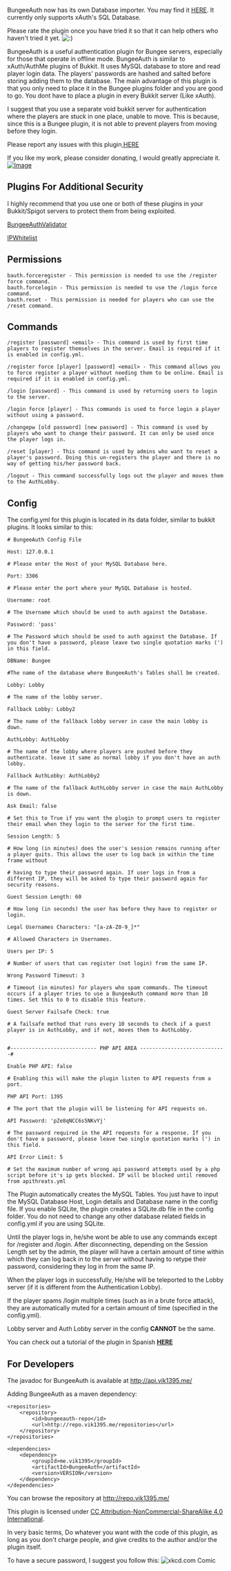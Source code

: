 BungeeAuth now has its own Database importer. You may find it [HERE](http://www.spigotmc.org/resources/bungeeauth-importer.6729/). It currently only supports xAuth's SQL Database.

Please rate the plugin once you have tried it so that it can help others who haven't tried it yet. ![:)](https://www.spigotmc.org/styles/default/xenforo/clear.png)

BungeeAuth is a useful authentication plugin for Bungee servers, especially for those that operate in offline mode. BungeeAuth is similar to xAuth/AuthMe plugins of Bukkit. It uses MySQL database to store and read player login data. The players' passwords are hashed and salted before storing adding them to the database. The main advantage of this plugin is that you only need to place it in the Bungee plugins folder and you are good to go. You dont have to place a plugin in every Bukkit server (Like xAuth).

I suggest that you use a separate void bukkit server for authentication where the players are stuck in one place, unable to move. This is because, since this is a Bungee plugin, it is not able to prevent players from moving before they login.

Please report any issues with this plugin[ ](https://github.com/vik1395/BungeeAuth/issues)[HERE](https://github.com/vik1395/BungeeAuth-Minecraft/issues)

If you like my work, please consider donating, I would greatly appreciate it. [![Image](https://www.paypalobjects.com/en_US/i/btn/btn_donate_LG.gif)](https://www.paypal.com/cgi-bin/webscr?cmd=_donations&business=EJSLPHPJQYUQ4&lc=US&item_name=Spigot%20and%20BungeeCord%20Plugin%20Dev%20%28Vik1395%29&item_number=Spigot&currency_code=USD&bn=PP%2dDonationsBF%3abtn_donate_SM%2egif%3aNonHosted)

**Plugins For Additional Security**
-------------

I highly recommend that you use one or both of these plugins in your Bukkit/Spigot servers to protect them from being exploited.

[BungeeAuthValidator](https://www.spigotmc.org/resources/bungeeauthvalidator.10678/)

[IPWhitelist](https://www.spigotmc.org/resources/ipwhitelist.61/)

**Permissions**
-------------
    bauth.forceregister - This permission is needed to use the /register force command.
    bauth.forcelogin - This permission is needed to use the /login force command.
    bauth.reset - This permission is needed for players who can use the /reset command.

**Commands**
-------------
    /register [password] <email> - This command is used by first time players to register themselves in the server. Email is required if it is enabled in config.yml.
    
    /register force [player] [password] <email> - This command allows you to force register a player without needing them to be online. Email is required if it is enabled in config.yml.
    
    /login [password] - This command is used by returning users to login to the server.
    
    /login force [player] - This commands is used to force login a player without using a password.
    
    /changepw [old password] [new password] - This command is used by players who want to change their password. It can only be used once the player logs in.
    
    /reset [player] - This command is used by admins who want to reset a player's password. Doing this un-registers the player and there is no way of getting his/her password back.
    
    /logout - This command successfully logs out the player and moves them to the AuthLobby.

**Config**
-------------
The config.yml for this plugin is located in its data folder, similar to bukkit plugins. It looks similar to this:

    # BungeeAuth Config File
    
    Host: 127.0.0.1
    
    # Please enter the Host of your MySQL Database here.
    
    Port: 3306
    
    # Please enter the port where your MySQL Database is hosted.
    
    Username: root
    
    # The Username which should be used to auth against the Database.
    
    Password: 'pass'
    
    # The Password which should be used to auth against the Database. If you don't have a password, please leave two single quotation marks (') in this field.
    
    DBName: Bungee
    
    #The name of the database where BungeeAuth's Tables shall be created.
    
    Lobby: Lobby
    
    # The name of the lobby server.
    
    Fallback Lobby: Lobby2
    
    # The name of the fallback lobby server in case the main lobby is down.
    
    AuthLobby: AuthLobby
    
    # The name of the lobby where players are pushed before they authenticate. leave it same as normal lobby if you don't have an auth lobby.
    
    Fallback AuthLobby: AuthLobby2
    
    # The name of the fallback AuthLobby server in case the main AuthLobby is down.
    
    Ask Email: false
    
    # Set this to True if you want the plugin to prompt users to register their email when they login to the server for the first time.
    
    Session Length: 5
    
    # How long (in minutes) does the user's session remains running after a player quits. This allows the user to log back in within the time frame without
    
    # having to type their password again. If user logs in from a different IP, they will be asked to type their password again for security reasons.
    
    Guest Session Length: 60
    
    # How long (in seconds) the user has before they have to register or login.
    
    Legal Usernames Characters: "[a-zA-Z0-9_]*"
    
    # Allowed Characters in Usernames.
    
    Users per IP: 5
    
    # Number of users that can register (not login) from the same IP.
    
    Wrong Password Timeout: 3
	
	# Timeout (in minutes) for players who spam commands. The timeout occurs if a player tries to use a BungeeAuth command more than 10 times. Set this to 0 to disable this feature.

	Guest Server Failsafe Check: true
	
	# A failsafe method that runs every 10 seconds to check if a guest player is in AuthLobby, and if not, moves them to AuthLobby.

    
    #---------------------------- PHP API AREA ----------------------------#
    
    Enable PHP API: false
    
    # Enabling this will make the plugin listen to API requests from a port.
    
    PHP API Port: 1395
    
    # The port that the plugin will be listening for API requests on.
    
    API Password: 'pZe8qNCC6s5NKvYj'
    
    # The password required in the API requests for a response. If you don't have a password, please leave two single quotation marks (') in this field.
    
    API Error Limit: 5
    
    # Set the maximum number of wrong api password attempts used by a php script before it's ip gets blocked. IP will be blocked until removed from apithreats.yml

The Plugin automatically creates the MySQL Tables. You just have to input the MySQL Database Host, Login details and Database name in the config file. If you enable SQLite, the plugin creates a SQLite.db file in the config folder. You do not need to change any other database related fields in config.yml if you are using SQLite.

Until the player logs in, he/she wont be able to use any commands except for /register and /login. After disconnecting, depending on the Session Length set by the admin, the player will have a certain amount of time within which they can log back in to the server without having to retype their password, considering they log in from the same IP.

When the player logs in successfully, He/she will be teleported to the Lobby server (if it is different from the Authentication Lobby).

If the player spams /login multiple times (such as in a brute force attack), they are automatically muted for a certain amount of time (specified in the config.yml).

Lobby server and Auth Lobby server in the config **CANNOT** be the same.

You can check out a tutorial of the plugin in Spanish **[HERE](https://www.youtube.com/watch?v=5ptJhP31Oxo)**

**For Developers**
-------------
The javadoc for BungeeAuth is available at http://api.vik1395.me/

Adding BungeeAuth as a maven dependency: 

    <repositories>
        <repository>
            <id>bungeeauth-repo</id>
            <url>http://repo.vik1395.me/repositories</url>
        </repository>
    </repositories>
    
    <dependencies>
        <dependency>
            <groupId>me.vik1395</groupId>
            <artifactId>BungeeAuth</artifactId>
            <version>VERSION</version>
        </dependency>
    </dependencies>

You can browse the repository at http://repo.vik1395.me/

This plugin is licensed under [CC Attribution-NonCommercial-ShareAlike 4.0 International](http://creativecommons.org/licenses/by-nc-sa/4.0/deed.en_US). 

In very basic terms, Do whatever you want with the code of this plugin, as long as you don't charge people, and give credits to the author and/or the plugin itself.

To have a secure password, I suggest you follow this:
![xkcd.com Comic](http://imgs.xkcd.com/comics/password_strength.png)
